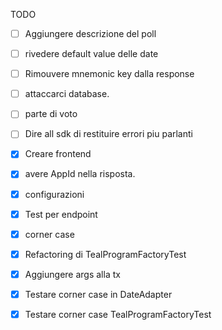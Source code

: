 
TODO

- [ ] Aggiungere descrizione del poll
- [ ] rivedere default value delle date 
- [ ] Rimouvere mnemonic key dalla response
- [ ] attaccarci database.
- [ ] parte di voto 
- [ ] Dire all sdk di restituire errori piu parlanti 

- [x] Creare frontend
- [x] avere AppId nella risposta.
- [x] configurazioni 
- [x] Test per endpoint
- [x] corner case
- [x] Refactoring di TealProgramFactoryTest
- [x] Aggiungere args alla tx
- [x] Testare corner case in DateAdapter
- [x] Testare corner case TealProgramFactoryTest
